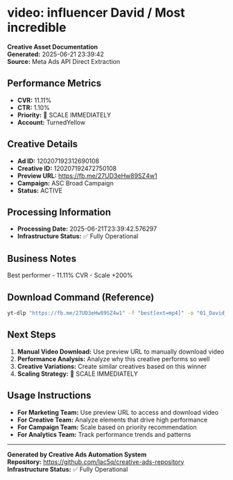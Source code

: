 # video: influencer David / Most incredible
**Creative Asset Documentation**  
**Generated:** 2025-06-21 23:39:42  
**Source:** Meta Ads API Direct Extraction  

## Performance Metrics
- **CVR:** 11.11%
- **CTR:** 1.10%
- **Priority:** 🥇 SCALE IMMEDIATELY
- **Account:** TurnedYellow

## Creative Details
- **Ad ID:** 120207192312690108
- **Creative ID:** 120207192472750108
- **Preview URL:** https://fb.me/27UD3eHw89SZ4w1
- **Campaign:** ASC Broad Campaign
- **Status:** ACTIVE

## Processing Information
- **Processing Date:** 2025-06-21T23:39:42.576297
- **Infrastructure Status:** ✅ Fully Operational

## Business Notes
Best performer - 11.11% CVR - Scale +200%

## Download Command (Reference)
```bash
yt-dlp "https://fb.me/27UD3eHw89SZ4w1" -f "best[ext=mp4]" -o "01_David_Influencer_WINNER.%(ext)s"
```

## Next Steps
1. **Manual Video Download:** Use preview URL to manually download video
2. **Performance Analysis:** Analyze why this creative performs so well
3. **Creative Variations:** Create similar creatives based on this winner
4. **Scaling Strategy:** 🥇 SCALE IMMEDIATELY

## Usage Instructions
- **For Marketing Team:** Use preview URL to access and download video
- **For Creative Team:** Analyze elements that drive high performance
- **For Campaign Team:** Scale based on priority recommendation
- **For Analytics Team:** Track performance trends and patterns

---
**Generated by Creative Ads Automation System**  
**Repository:** https://github.com/lac5q/creative-ads-repository  
**Infrastructure Status:** ✅ Fully Operational  
